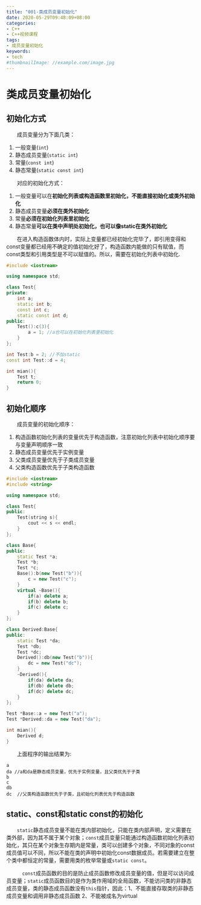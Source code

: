 ```yaml
---
title: "001-类成员变量初始化"
date: 2020-05-29T09:48:09+08:00
categories:
- C++
- C++视频课程
tags:
- 成员变量初始化
keywords:
- tech
#thumbnailImage: //example.com/image.jpg
---
```


<!--more-->

# 类成员变量初始化

## 初始化方式

　　成员变量分为下面几类：
1. 一般变量(`int`)
2. 静态成员变量(`static int`)
3. 常量(`const int`)
4. 静态常量(`static const int`)

　　对应的初始化方式：
1. 一般变量可以在**初始化列表或构造函数里初始化，不能直接初始化或类外初始化**
2. 静态成员变量**必须在类外初始化**
3. 常量**必须在初始化列表里初始化**
4. 静态常量**可以在类中声明处初始化，也可以像static在类外初始化**

　　在进入构造函数体内时，实际上变量都已经初始化完毕了，即引用变得和const变量都已经用不确定的值初始化好了，构造函数内能做的只有赋值，而const类型和引用类型是不可以赋值的。所以，需要在初始化列表中初始化.

```cpp
#include <iostream>

using namespace std;

class Test{
private:
    int a;
    static int b;
    const int c;
    static const int d;
public:
    Test():c(3){
        a = 1; //a也可以在初始化列表里初始化
    }
};

int Test:b = 2; //不加static
const int Test::d = 4;

int mian(){
    Test t;
    return 0;
}
```

## 初始化顺序

　　成员变量的初始化顺序：
1. 构造函数初始化列表的变量优先于构造函数，注意初始化列表中初始化顺序要与变量声明顺序一致
2. 静态成员变量优先于实例变量
3. 父类成员变量优先于子类成员变量
4. 父类构造函数优先于子类构造函数

```cpp
#include <iostream>
#include <string>

using namespace std;

class Test{
public:
    Test(string s){
        cout << s << endl;
    }
};

class Base{
public:
    static Test *a;
    Test *b;
    Test *c;
    Base():b(new Test("b")){
        c = new Test("c");
    }
    virtual ~Base(){
        if(a) delete a;
        if(b) delete b;
        if(c) delete c;
    }
};

class Derived:Base{
public:
    static Test *da;
    Test *db;
    Test *dc;
    Derived():db(new Test("b")){
        dc = new Test("dc");
    }
    ~Derived(){
        if(da) delete da;
        if(db) delete db;
        if(dc) delete dc;
    }
};

Test *Base::a = new Test("a");
Test *Derived::da = new Test("da");

int mian(){
    Derived d;
}
```

　　上面程序的输出结果为:
```
a
da //a和da是静态成员变量，优先于实例变量，且父类优先于子类
b
c
db
dc  //父类构造函数优先于子类，且初始化列表优先于构造函数
```

## static、const和static const的初始化

　　`static`静态成员变量不能在类内部初始化，只能在类内部声明，定义需要在类外部，因为其不属于某个对象；`const`成员变量只能通过构造函数初始化列表初始化，其只在某个对象生存期内是常量，类可以创建多个对象，不同对象的const成员值可以不同，所以不能在类的声明中初始化const数据成员。若需要建立在整个类中都恒定的常量，需要用类的枚举常量或`static const`。

　　　`const`成员函数的目的是防止成员函数修改成员变量的值，但是可以访问成员变量；`static`成员函数目的是作为类作用域的全局函数，不能访问类的非静态成员变量，类的静态成员函数没有`this`指针，因此：1、不能直接存取类的非静态成员变量和调用非静态成员函数 2、不能被成名为virtual